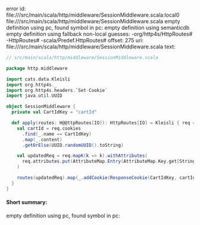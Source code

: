 error id: file://<WORKSPACE>/src/main/scala/http/middleware/SessionMiddleware.scala:local0
file://<WORKSPACE>/src/main/scala/http/middleware/SessionMiddleware.scala
empty definition using pc, found symbol in pc: 
empty definition using semanticdb
empty definition using fallback
non-local guesses:
	 -org/http4s/HttpRoutes#
	 -HttpRoutes#
	 -scala/Predef.HttpRoutes#
offset: 275
uri: file://<WORKSPACE>/src/main/scala/http/middleware/SessionMiddleware.scala
text:
```scala
// src/main/scala/http/middleware/SessionMiddleware.scala

package http.middleware

import cats.data.Kleisli
import org.http4s._
import org.http4s.headers.`Set-Cookie`
import java.util.UUID

object SessionMiddleware {
  private val CartIdKey = "cartId"

  def apply(routes: H@@ttpRoutes[IO]): HttpRoutes[IO] = Kleisli { req =>
    val cartId = req.cookies
      .find(_.name == CartIdKey)
      .map(_.content)
      .getOrElse(UUID.randomUUID().toString)

    val updatedReq = req.mapK(k => k).withAttributes(
      req.attributes.put(AttributeMap.Entry(AttributeMap.Key.get[String](CartIdKey), cartId))
    )

    routes(updatedReq).map(_.addCookie(ResponseCookie(CartIdKey, cartId)))
  }
}
```


#### Short summary: 

empty definition using pc, found symbol in pc: 
